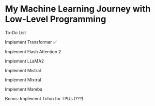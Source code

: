 # My Machine Learning Journey with Low-Level Programming

To-Do List

Implement Transformer ✅

Implement Flash Attention 2

Implement LLaMA2

Implement Mistral

Implement Mixtral

Implement Mamba

Bonus: Implement Triton for TPUs (???)
